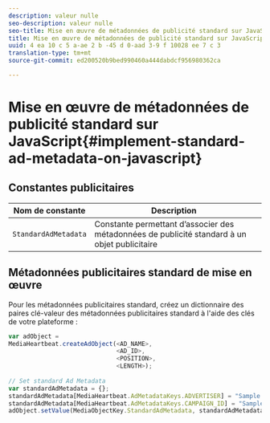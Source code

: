 ```yaml
---
description: valeur nulle
seo-description: valeur nulle
seo-title: Mise en œuvre de métadonnées de publicité standard sur JavaScript
title: Mise en œuvre de métadonnées de publicité standard sur JavaScript
uuid: 4 ea 10 c 5 a-ae 2 b -45 d 0-aad 3-9 f 10028 ee 7 c 3
translation-type: tm+mt
source-git-commit: ed200520b9bed990460a444dabdcf956980362ca

---
```



# Mise en œuvre de métadonnées de publicité standard sur JavaScript{#implement-standard-ad-metadata-on-javascript}

## Constantes publicitaires

| Nom de constante | Description   |
|---|---|
| `StandardAdMetadata` | Constante permettant d’associer des métadonnées de publicité standard à un objet publicitaire |

## Métadonnées publicitaires standard de mise en œuvre

Pour les métadonnées publicitaires standard, créez un dictionnaire des paires clé-valeur des métadonnées publicitaires standard à l'aide des clés de votre plateforme :

```js
var adObject =  
MediaHeartbeat.createAdObject(<AD_NAME>,  
                              <AD_ID>,  
                              <POSITION>,  
                              <LENGTH>); 
   
// Set standard Ad Metadata 
var standardAdMetadata = {}; 
standardAdMetadata[MediaHeartbeat.AdMetadataKeys.ADVERTISER] = "Sample Advertiser"; 
standardAdMetadata[MediaHeartbeat.AdMetadataKeys.CAMPAIGN_ID] = "Sample Campaign"; 
adObject.setValue(MediaObjectKey.StandardAdMetadata, standardAdMetadata);
```

